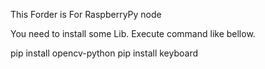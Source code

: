 This Forder is For RaspberryPy node

You need to install some Lib.
Execute command like bellow.

pip install opencv-python
pip install keyboard
